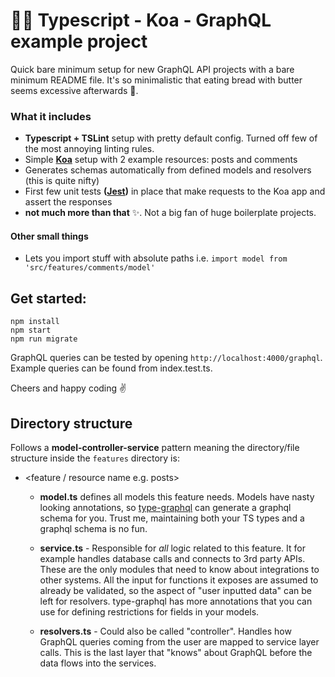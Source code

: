 # 💁‍♂️ Typescript - Koa - GraphQL example project

Quick bare minimum setup for new GraphQL API projects with a bare minimum README file. It's so minimalistic that eating bread with butter seems excessive afterwards 🍞.

### What it includes

- **Typescript + TSLint** setup with pretty default config. Turned off few of the most annoying linting rules.
- Simple **[Koa](https://koajs.com/)** setup with 2 example resources: posts and comments
- Generates schemas automatically from defined models and resolvers (this is quite nifty)
- First few unit tests **([Jest](https://jestjs.io/))** in place that make requests to the Koa app and assert the responses
- **not much more than that** ✨. Not a big fan of huge boilerplate projects.

#### Other small things

- Lets you import stuff with absolute paths i.e. `import model from 'src/features/comments/model'`

## Get started:

```
npm install
npm start
npm run migrate
```

GraphQL queries can be tested by opening `http://localhost:4000/graphql`. Example queries can be found from index.test.ts.

Cheers and happy coding ✌️

## Directory structure

Follows a **model-controller-service** pattern meaning the directory/file structure inside the `features` directory is:

- <feature / resource name e.g. posts>

  - **model.ts** defines all models this feature needs. Models have nasty looking annotations, so [type-graphql](https://github.com/19majkel94/type-graphql) can generate a graphql schema for you. Trust me, maintaining both your TS types and a graphql schema is no fun.

  - **service.ts** - Responsible for _all_ logic related to this feature. It for example handles database calls and connects to 3rd party APIs. These are the only modules that need to know about integrations to other systems. All the input for functions it exposes are assumed to already be validated, so the aspect of "user inputted data" can be left for resolvers. type-graphql has more annotations that you can use for defining restrictions for fields in your models.

  - **resolvers.ts** - Could also be called "controller". Handles how GraphQL queries coming from the user are mapped to service layer calls. This is the last layer that "knows" about GraphQL before the data flows into the services.
